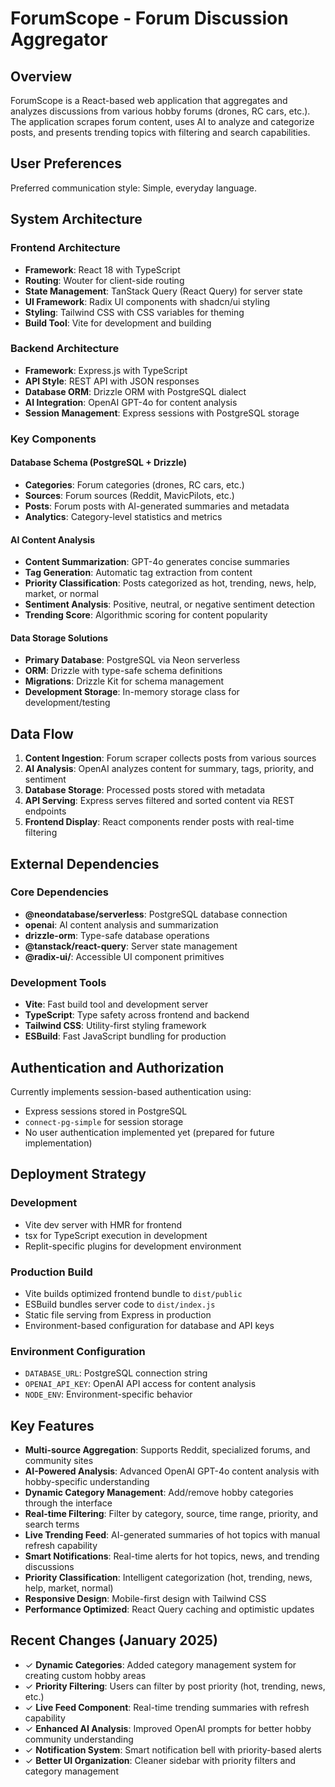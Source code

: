# ForumScope - Forum Discussion Aggregator

## Overview

ForumScope is a React-based web application that aggregates and analyzes discussions from various hobby forums (drones, RC cars, etc.). The application scrapes forum content, uses AI to analyze and categorize posts, and presents trending topics with filtering and search capabilities.

## User Preferences

Preferred communication style: Simple, everyday language.

## System Architecture

### Frontend Architecture
- **Framework**: React 18 with TypeScript
- **Routing**: Wouter for client-side routing
- **State Management**: TanStack Query (React Query) for server state
- **UI Framework**: Radix UI components with shadcn/ui styling
- **Styling**: Tailwind CSS with CSS variables for theming
- **Build Tool**: Vite for development and building

### Backend Architecture
- **Framework**: Express.js with TypeScript
- **API Style**: REST API with JSON responses
- **Database ORM**: Drizzle ORM with PostgreSQL dialect
- **AI Integration**: OpenAI GPT-4o for content analysis
- **Session Management**: Express sessions with PostgreSQL storage

### Key Components

#### Database Schema (PostgreSQL + Drizzle)
- **Categories**: Forum categories (drones, RC cars, etc.)
- **Sources**: Forum sources (Reddit, MavicPilots, etc.)
- **Posts**: Forum posts with AI-generated summaries and metadata
- **Analytics**: Category-level statistics and metrics

#### AI Content Analysis
- **Content Summarization**: GPT-4o generates concise summaries
- **Tag Generation**: Automatic tag extraction from content
- **Priority Classification**: Posts categorized as hot, trending, news, help, market, or normal
- **Sentiment Analysis**: Positive, neutral, or negative sentiment detection
- **Trending Score**: Algorithmic scoring for content popularity

#### Data Storage Solutions
- **Primary Database**: PostgreSQL via Neon serverless
- **ORM**: Drizzle with type-safe schema definitions
- **Migrations**: Drizzle Kit for schema management
- **Development Storage**: In-memory storage class for development/testing

## Data Flow

1. **Content Ingestion**: Forum scraper collects posts from various sources
2. **AI Analysis**: OpenAI analyzes content for summary, tags, priority, and sentiment
3. **Database Storage**: Processed posts stored with metadata
4. **API Serving**: Express serves filtered and sorted content via REST endpoints
5. **Frontend Display**: React components render posts with real-time filtering

## External Dependencies

### Core Dependencies
- **@neondatabase/serverless**: PostgreSQL database connection
- **openai**: AI content analysis and summarization
- **drizzle-orm**: Type-safe database operations
- **@tanstack/react-query**: Server state management
- **@radix-ui/**: Accessible UI component primitives

### Development Tools
- **Vite**: Fast build tool and development server
- **TypeScript**: Type safety across frontend and backend
- **Tailwind CSS**: Utility-first styling framework
- **ESBuild**: Fast JavaScript bundling for production

## Authentication and Authorization

Currently implements session-based authentication using:
- Express sessions stored in PostgreSQL
- `connect-pg-simple` for session storage
- No user authentication implemented yet (prepared for future implementation)

## Deployment Strategy

### Development
- Vite dev server with HMR for frontend
- tsx for TypeScript execution in development
- Replit-specific plugins for development environment

### Production Build
- Vite builds optimized frontend bundle to `dist/public`
- ESBuild bundles server code to `dist/index.js`
- Static file serving from Express in production
- Environment-based configuration for database and API keys

### Environment Configuration
- `DATABASE_URL`: PostgreSQL connection string
- `OPENAI_API_KEY`: OpenAI API access for content analysis
- `NODE_ENV`: Environment-specific behavior

## Key Features

- **Multi-source Aggregation**: Supports Reddit, specialized forums, and community sites
- **AI-Powered Analysis**: Advanced OpenAI GPT-4o content analysis with hobby-specific understanding
- **Dynamic Category Management**: Add/remove hobby categories through the interface
- **Real-time Filtering**: Filter by category, source, time range, priority, and search terms
- **Live Trending Feed**: AI-generated summaries of hot topics with manual refresh capability
- **Smart Notifications**: Real-time alerts for hot topics, news, and trending discussions
- **Priority Classification**: Intelligent categorization (hot, trending, news, help, market, normal)
- **Responsive Design**: Mobile-first design with Tailwind CSS
- **Performance Optimized**: React Query caching and optimistic updates

## Recent Changes (January 2025)

- ✓ **Dynamic Categories**: Added category management system for creating custom hobby areas
- ✓ **Priority Filtering**: Users can filter by post priority (hot, trending, news, etc.)
- ✓ **Live Feed Component**: Real-time trending summaries with refresh capability  
- ✓ **Enhanced AI Analysis**: Improved OpenAI prompts for better hobby community understanding
- ✓ **Notification System**: Smart notification bell with priority-based alerts
- ✓ **Better UI Organization**: Cleaner sidebar with priority filters and category management